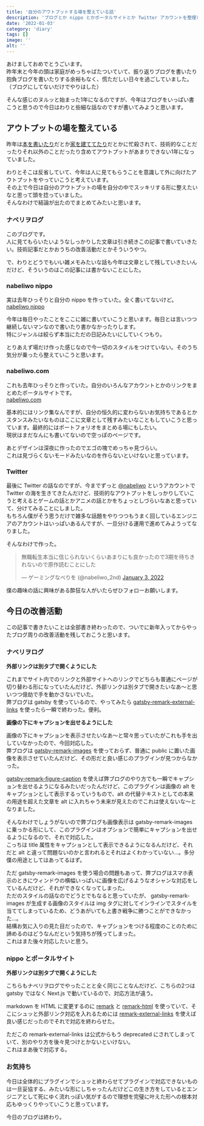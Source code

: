 ```yaml
---
title: '自分のアウトプットする場を整えている話'
description: 'ブログとか nippo とかポータルサイトとか Twitter アカウントを整理している話をします。'
date: '2022-01-03'
category: 'diary'
tags: []
image: ''
alt: ''
---
```


あけましておめでとうごいます。  
昨年末と今年の頭は家庭がめっちゃばたついていて、振り返りブログを書いたり抱負ブログを書いたりする余裕もなく、慌ただしい日々を過ごしていました。  
（ブログにしてないだけでやりはした）

そんな感じのヌルッと始まった1年になるのですが、今年はブログをいっぱい書こうと思うので今日はわりと些細な話なのですが書いてみようと思います。

## アウトプットの場を整えている

昨年は[本を書いたり](https://twitter.com/nabeliwo/status/1451851501379330048?s=20)だとか[家を建ててたり](/tags/house)だとかに忙殺されて、技術的なことだったりそれ以外のことだったり含めてアウトプットがあまりできない1年になっていました。

わりとそこは反省していて、今年は人に見てもらうことを意識して外に向けたアウトプットをやっていこうと考えています。  
その上で今日は自分のアウトプットの場を自分の中でスッキリする形に整えたいなと思って頭を捻っていました。  
そんなわけで結論が出たのでまとめてみたいと思います。

### ナベリヲログ

このブログです。  
人に見てもらいたいようなしっかりした文章は引き続きこの記事で書いていきたい。技術記事だとかおうちの改善活動だとかそういうやつ。

で、わりとどうでもいい雑メモみたいな話も今年は文章として残していきたいんだけど、そういうのはこの記事には書かないことにした。

### nabeliwo nippo

実は去年ひっそりと自分の nippo を作っていた。全く書いてないけど。  
[nabeliwo nippo](https://nippo.nabeliwo.com/)

今年は毎日やったことをここに雑に書いていこうと思います。毎日とは言いつつ継続しないマンなので書いたり書かなかったりします。  
特にジャンルは絞らず本当にただの日記みたいにしていくつもり。

とりあえず場だけ作った感じなので今一切のスタイルをつけていない。そのうち気分が乗ったら整えていこうと思います。

### nabeliwo.com

これも去年ひっそりと作っていた。自分のいろんなアカウントとかのリンクをまとめたポータルサイトです。  
[nabeliwo.com](https://nabeliwo.com/)

基本的にはリンク集なんですが、自分の恒久的に変わらないお気持ちであるとかスタンスみたいなものはここに文章として残すみたいなこともしていこうと思っています。最終的にはポートフォリオをまとめる場にもしたい。  
現状はまだなんにも書いてないので空っぽのページです。

あとデザインは深夜に作ったのでエゴの塊でめっちゃ見づらい。  
これは見づらくないモードみたいなのを作らないといけないと思っています。

### Twitter

最後に Twitter の話なのですが、今までずっと [@nabeliwo](https://twitter.com/nabeliwo) というアカウントで Twitter の海を生きてきたんだけど、技術的なアウトプットをしっかりしていこうと考えるとゲームの話とかアニメの話とかをちょっとしづらいなあと思っていて、分けてみることにしました。  
もちろん僕がそう思うだけで雑多な話題をやりつつもうまく回しているエンジニアのアカウントはいっぱいあるんですが、一旦分ける運用で進めてみようってなりました。

そんなわけで作った。

<blockquote class="twitter-tweet"><p lang="ja" dir="ltr">無職転生本当に信じられないくらいあまりにも良かったので3期を待ちきれないので原作読むことにした</p>&mdash; ゲーミングなべりを (@nabeliwo_2nd) <a href="https://twitter.com/nabeliwo_2nd/status/1477830096249831428?ref_src=twsrc%5Etfw">January 3, 2022</a></blockquote> <script async src="https://platform.twitter.com/widgets.js" charset="utf-8"></script>

僕の趣味の話に興味がある酔狂な人がいたらぜひフォローお願いします。

## 今日の改善活動

この記事で書きたいことは全部書き終わったので、ついでに新年入ってからやったブログ周りの改善活動を残しておこうと思います。

### ナベリヲログ

**外部リンクは別タブで開くようにした**

これまでサイト内でのリンクと外部サイトへのリンクでどちらも普通にページが切り替わる形になっていたんだけど、外部リンクは別タブで開きたいなあ〜と思いつつ億劫で手を動かさないでいた。  
弊ブログは gatsby を使っているので、やってみたら [gatsby-remark-external-links](https://www.gatsbyjs.com/plugins/gatsby-remark-external-links/) を使ったら一瞬で終わった。便利。

**画像の下にキャプションを出せるようにした**

画像の下にキャプションを表示させたいなあ〜と常々思っていたがこれも手を出していなかったので、今回対応した。  
弊ブログは [gatsby-remark-images](https://www.gatsbyjs.com/plugins/gatsby-remark-images/) を使っておらず、普通に public に置いた画像を表示させていたんだけど、その形だと良い感じのプラグインが見つからなかった。

[gatsby-remark-figure-caption](https://www.gatsbyjs.com/plugins/gatsby-remark-figure-caption/) を使えば弊ブログのやり方でも一瞬でキャプションを出せるようになるみたいだったんだけど、このプラグインは画像の alt をキャプションとして表示するっていうもので、alt の代替テキストとしての本来の用途を超えた文章を alt に入れちゃう未来が見えたのでこれは使えないな〜となりました。

そんなわけでしょうがないので弊ブログも画像表示は gatsby-remark-images に乗っかる形にして、このプラグインはオプションで簡単にキャプションを出せるようになるので、それで対応した。  
こっちは title 属性をキャプションとして表示できるようになるんだけど、それだと alt と違って問題ないのかと言われるとそれはよくわかっていない…。多分僕の用途としてはあってるはず。

ただ gatsby-remark-images を使う場合の問題もあって、弊ブログはスマホ表示のときにウィンドウの横幅いっぱいに画像を広げるようなオシャンな対応をしているんだけど、それができなくなってしまった。  
ただのスタイルの話なのでどうとでもなると思っていたが、 gatsby-remark-images が生成する画像のスタイルは img タグに対してインラインでスタイルを当ててしまっているため、どうあがいても上書き戦争に勝つことができなかった…。  
結構お気に入りの見た目だったので、キャプションをつける程度のことのために諦めるのはどうなんだという気持ちが残ってしまった。  
これはまた後々対応したいと思う。

### nippo とポータルサイト

**外部リンクは別タブで開くようにした**

こちらもナベリヲログでやったことと全く同じことなんだけど、こちらの2つは gatsby ではなく Next.js で動いているので、対応方法が違う。

markdown を HTML に変更するのに [remark](https://github.com/remarkjs/remark) と [remark-html](https://github.com/remarkjs/remark-html) を使っていて、そこにシュッと外部リンク対応を入れるためには [remark-external-links](https://github.com/remarkjs/remark-external-links) を使えば良い感じだったのでそれで対応を終わらせた。

ただこの remark-external-links は公式からもう deprecated にされてしまっていて、別のやり方を後々見つけとかないといけない。  
これはまあ後で対応する。

### お気持ち

今日は全体的にプラグインでシュッと終わらせてプラグインで対応できないものは一旦妥協する、みたいな形にしちゃったんだけどこの生き方をしているとエンジニアとして死にゆく流れっぽい気がするので理想を完璧に叶えた形への根本対応もゆっくりやっていこうと思っています。

今日のブログは終わり。
